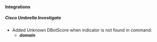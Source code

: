 
#### Integrations
##### Cisco Umbrella Investigate
- Added Unknown DBotScore when indicator is not found in command:
    - ***domain***
